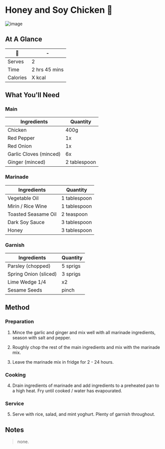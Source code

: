 # Honey and Soy Chicken 🐝

![image](https://drive.google.com/uc?export=view&id=19-S2unuvm4syn8Nf7zu8-l-Q4kXzIX8m)

[//]: # (when adding google drive link, just replace the aset id, don't change anything else about the above link otherwise the image will not display)

## At A Glance

🐝 | -
-- | --
Serves | 2
Time | 2 hrs 45 mins
Calories | X kcal

## What You'll Need

### **Main**

Ingredients | Quantity
-- | --
Chicken | 400g
Red Pepper | 1x
Red Onion | 1x
Garlic Cloves (minced) | 6x
Ginger (minced) | 2 tablespoon

### **Marinade**

Ingredients | Quantity
-- | --
Vegetable Oil | 1 tablespoon
Mirin / Rice Wine | 1 tablespoon
Toasted Seasame Oil | 2 teaspoon
Dark Soy Sauce | 3 tablespoon
Honey | 3 tablespoon

### **Garnish**

Ingredients | Quantity
-- | --
Parsley (chopped) | 5 sprigs
Spring Onion (sliced) | 3 sprigs
Lime Wedge 1/4 | x2
Sesame Seeds | pinch

## Method

### **Preparation**

1. Mince the garlic and ginger and mix well with all marinade ingredients, season with salt and pepper.

2. Roughly chop the rest of the main ingredients and mix with the marinade mix.

3. Leave the marinade mix in fridge for 2 - 24 hours.

### **Cooking**

4. Drain ingredients of marinade and add ingredients to a preheated pan to a high heat. Fry until cooked / water has evapourated.

### **Service**

5. Serve with rice, salad, and mint yoghurt. Plenty of garnish throughout.

## Notes

> none.